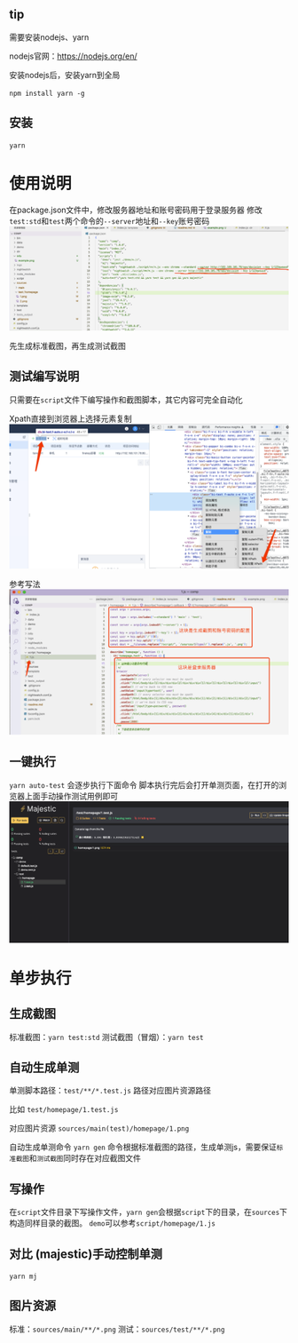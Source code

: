 ## tip
需要安装nodejs、yarn

nodejs官网：https://nodejs.org/en/

安装nodejs后，安装yarn到全局

`npm install yarn -g`

## 安装
`yarn`

# 使用说明
在package.json文件中，修改服务器地址和账号密码用于登录服务器
修改`test:std`和`test`两个命令的`--server`地址和`--key`账号密码
![image](./info/package.png)

先生成标准截图，再生成测试截图

## 测试编写说明
只需要在`script`文件下编写操作和截图脚本，其它内容可完全自动化

Xpath直接到浏览器上选择元素复制
![image](./info/xpath.png)

参考写法
![image](./info/demo.png)

## 一键执行
`yarn auto-test`
会逐步执行下面命令
脚本执行完后会打开单测页面，在打开的浏览器上面手动操作测试用例即可
![image](./info/example.png)

# 单步执行

## 生成截图
标准截图：`yarn test:std`
测试截图（冒烟）：`yarn test`

## 自动生成单测
单测脚本路径：`test/**/*.test.js` 路径对应图片资源路径

比如 `test/homepage/1.test.js` 

对应图片资源 `sources/main(test)/homepage/1.png`

自动生成单测命令 `yarn gen` 命令根据标准截图的路径，生成单测js，需要保证`标准截图`和`测试截图`同时存在对应截图文件

## 写操作
在`script`文件目录下写操作文件，`yarn gen`会根据`script`下的目录，在`sources`下构造同样目录的截图。
`demo`可以参考`script/homepage/1.js`

## 对比 (majestic)手动控制单测
`yarn mj`

## 图片资源
标准：`sources/main/**/*.png`
测试：`sources/test/**/*.png`





